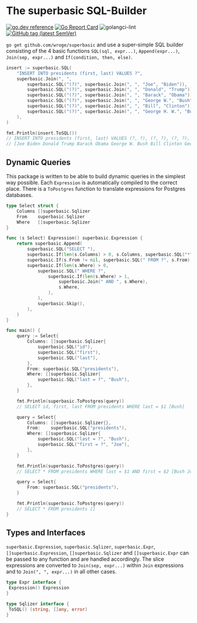 # The superbasic SQL-Builder

[![go.dev reference](https://img.shields.io/badge/go.dev-reference-007d9c?logo=go&logoColor=white)](https://pkg.go.dev/github.com/wroge/superbasic)
[![Go Report Card](https://goreportcard.com/badge/github.com/wroge/superbasic)](https://goreportcard.com/report/github.com/wroge/superbasic)
![golangci-lint](https://github.com/wroge/superbasic/workflows/golangci-lint/badge.svg)
[![GitHub tag (latest SemVer)](https://img.shields.io/github/tag/wroge/superbasic.svg?style=social)](https://github.com/wroge/superbasic/tags)

```go get github.com/wroge/superbasic``` and use a super-simple SQL builder consisting of the 4 basic functions ```SQL(sql, expr...)```, ```Append(expr...)```, ```Join(sep, expr...)``` and ```If(condition, then, else)```.

```go
insert := superbasic.SQL(
    "INSERT INTO presidents (first, last) VALUES ?",
    superbasic.Join(", ",
        superbasic.SQL("(?)", superbasic.Join(", ", "Joe", "Biden")),
        superbasic.SQL("(?)", superbasic.Join(", ", "Donald", "Trump")),
        superbasic.SQL("(?)", superbasic.Join(", ", "Barack", "Obama")),
        superbasic.SQL("(?)", superbasic.Join(", ", "George W.", "Bush")),
        superbasic.SQL("(?)", superbasic.Join(", ", "Bill", "Clinton")),
        superbasic.SQL("(?)", superbasic.Join(", ", "George H. W.", "Bush")),
    ),
)

fmt.Println(insert.ToSQL())
// INSERT INTO presidents (first, last) VALUES (?, ?), (?, ?), (?, ?), (?, ?), (?, ?), (?, ?) 
// [Joe Biden Donald Trump Barack Obama George W. Bush Bill Clinton George H. W. Bush]
```

## Dynamic Queries

This package is written to be able to build dynamic queries in the simplest way possible.
Each ```Expression``` is automatically compiled to the correct place.
There is a ```ToPostgres``` function to translate expressions for Postgres databases.

```go
type Select struct {
	Columns []superbasic.Sqlizer
	From    superbasic.Sqlizer
	Where   []superbasic.Sqlizer
}

func (s Select) Expression() superbasic.Expression {
	return superbasic.Append(
		superbasic.SQL("SELECT "),
		superbasic.If(len(s.Columns) > 0, s.Columns, superbasic.SQL("*")),
		superbasic.If(s.From != nil, superbasic.SQL(" FROM ?", s.From), superbasic.Skip()),
		superbasic.If(len(s.Where) > 0,
			superbasic.SQL(" WHERE ?",
				superbasic.If(len(s.Where) > 1,
					superbasic.Join(" AND ", s.Where),
					s.Where,
				),
			),
			superbasic.Skip(),
		),
	)
}

func main() {
	query := Select{
		Columns: []superbasic.Sqlizer{
			superbasic.SQL("id"),
			superbasic.SQL("first"),
			superbasic.SQL("last"),
		},
		From: superbasic.SQL("presidents"),
		Where: []superbasic.Sqlizer{
			superbasic.SQL("last = ?", "Bush"),
		},
	}

	fmt.Println(superbasic.ToPostgres(query))
	// SELECT id, first, last FROM presidents WHERE last = $1 [Bush]

	query = Select{
		Columns: []superbasic.Sqlizer{},
		From:    superbasic.SQL("presidents"),
		Where: []superbasic.Sqlizer{
			superbasic.SQL("last = ?", "Bush"),
			superbasic.SQL("first = ?", "Joe"),
		},
	}

	fmt.Println(superbasic.ToPostgres(query))
	// SELECT * FROM presidents WHERE last = $1 AND first = $2 [Bush Joe]

	query = Select{
		From: superbasic.SQL("presidents"),
	}

	fmt.Println(superbasic.ToPostgres(query))
	// SELECT * FROM presidents []
}
```

## Types and Interfaces

```superbasic.Expression```, ```superbasic.Sqlizer```, ```superbasic.Expr```,
```[]superbasic.Expression```, ```[]superbasic.Sqlizer``` and ```[]superbasic.Expr```
can be passed to any function and are handled accordingly.
The slice expressions are converted to ```Join(sep, expr...)``` within ```Join``` expressions and to ```Join(", ", expr...)``` in all other cases.

```go
type Expr interface {
 Expression() Expression
}

type Sqlizer interface {
 ToSQL() (string, []any, error)
}
```
